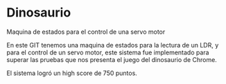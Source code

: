 # Dinosaurio
Maquina de estados para el control de una servo motor

En este GIT tenemos una maquina de estados para la lectura de un LDR, y para el control de un servo motor, 
este sistema fue implementado para superar las pruebas que nos presenta el juego del dinosaurio de Chrome.

El sistema logró un high score de 750 puntos.
